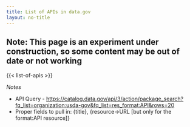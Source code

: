 ```yaml
---
title: List of APIs in data.gov
layout: no-title
---
```


## Note: This page is an experiment under construction, so some content may be out of date or not working

{{< list-of-apis >}}

_Notes_

- API Query - https://catalog.data.gov/api/3/action/package_search?fq_list=organization:usda-gov&fq_list=res_format:API&rows=20
- Proper fields to pull in: {title}, {resource->URL [but only for the format:API resource]}
